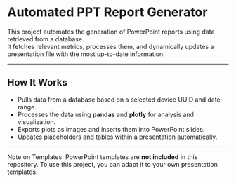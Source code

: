 # Automated PPT Report Generator

This project automates the generation of PowerPoint reports using data retrieved from a database.  
It fetches relevant metrics, processes them, and dynamically updates a presentation file with the most up-to-date information.

---

## How It Works
- Pulls data from a database based on a selected device UUID and date range.  
- Processes the data using **pandas** and **plotly** for analysis and visualization.  
- Exports plots as images and inserts them into PowerPoint slides.  
- Updates placeholders and tables within a presentation automatically.  

---

Note on Templates:
PowerPoint templates are **not included** in this repository.  To use this project, you can adapt it to your own presentation templates.

